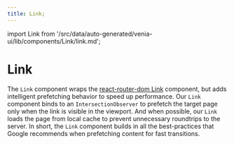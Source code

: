 ```yaml
---
title: Link;
---
```


import Link from '/src/data/auto-generated/venia-ui/lib/components/Link/link.md';

# Link

The `Link` component wraps the [react-router-dom Link](https://knowbody.github.io/react-router-docs/api/Link.html) component, but adds intelligent prefetching behavior to speed up performance. Our `Link` component binds to an `IntersectionObserver` to prefetch the target page only when the link is visible in the viewport. And when possible, our `Link` loads the page from local cache to prevent unnecessary roundtrips to the server. In short, the `Link` component builds in all the best-practices that Google recommends when prefetching content for fast transitions.

<Link />
